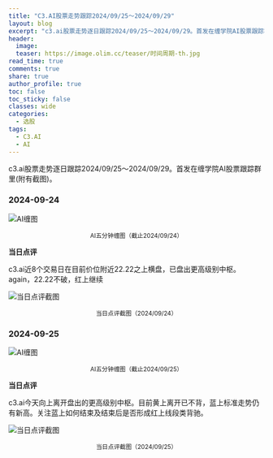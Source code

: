 ```yaml
---
title: "C3.AI股票走势跟踪2024/09/25～2024/09/29"
layout: blog
excerpt: "c3.ai股票走势逐日跟踪2024/09/25～2024/09/29。首发在缠学院AI股票跟踪群里(附有截图)。"
header:
  image: 
  teaser: https://image.olim.cc/teaser/时间周期-th.jpg
read_time: true
comments: true
share: true
author_profile: true
toc: false
toc_sticky: false
classes: wide
categories:
  - 选股
tags:
  - C3.AI
  - AI
---
```


c3.ai股票走势逐日跟踪2024/09/25～2024/09/29。首发在缠学院AI股票跟踪群里(附有截图)。

### 2024-09-24

![AI缠图](https://image.olim.cc/2024b/AI-20240924-m5-c.png)
<small><center>AI五分钟缠图（截止2024/09/24）</center></small>

**当日点评**

c3.ai近8个交易日在目前价位附近22.22之上横盘，已盘出更高级别中枢。again，22.22不破，红上继续

![当日点评截图](https://image.olim.cc/2024b/AI-20240924-comments-1.jpg)
<small><center>当日点评截图（2024/09/24）</center></small>

### 2024-09-25

![AI缠图](https://image.olim.cc/2024b/AI-20240925-m5-c.png)
<small><center>AI五分钟缠图（截止2024/09/25）</center></small>

**当日点评**

c3.ai今天向上离开盘出的更高级别中枢。目前黄上离开已不背，蓝上标准走势仍有新高。关注蓝上如何结束及结束后是否形成红上线段类背驰。

![当日点评截图](https://image.olim.cc/2024b/AI-20240925-comments-1.jpg)
<small><center>当日点评截图（2024/09/25）</center></small>


